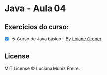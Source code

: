 # Java - Aula 04

## Exercícios do curso:

 - [x] :coffee: Curso de Java básico - By [Loiane Groner](http://loiane.training).


## License

MIT License © Luciana Muniz Freire.
